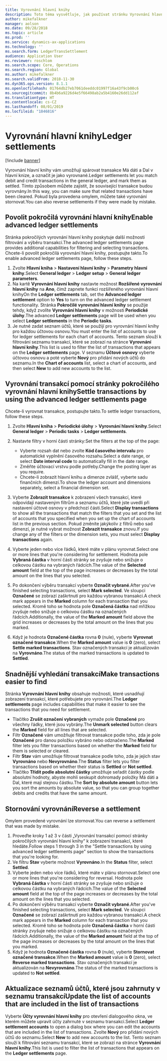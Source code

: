 ```yaml
---
title: Vyrovnání hlavní knihy
description: Toto téma vysvětluje, jak používat stránku Vyrovnání hlavní knihy k vyrovnání transakcí hlavní knihy a stornování vyrovnání.
author: mikefalkner
manager: aolson
ms.date: 09/28/2018
ms.topic: article
ms.prod: ''
ms.service: dynamics-ax-applications
ms.technology: ''
ms.search.form: LedgerTransSettlement
audience: Application User
ms.reviewer: roschlom
ms.search.scope: Core, Operations
ms.search.region: Global
ms.author: mikefalkner
ms.search.validFrom: 2018-11-30
ms.dyn365.ops.version: 8.1.1
ms.openlocfilehash: 01764db27eb7061deeddc01997f16a43f9cb00c6
ms.sourcegitcommit: 8b4b6a9226d4e5f66498ab2a5b4160e26dd112af
ms.translationtype: HT
ms.contentlocale: cs-CZ
ms.lasthandoff: 08/01/2019
ms.locfileid: "1846816"
---
```

# <a name="ledger-settlements"></a><span data-ttu-id="8d30d-103">Vyrovnání hlavní knihy</span><span class="sxs-lookup"><span data-stu-id="8d30d-103">Ledger settlements</span></span>

[!include [banner](../includes/banner.md)]

<span data-ttu-id="8d30d-104">Vyrovnání hlavní knihy vám umožňují spárovat transakce Má dáti a Dal v hlavní knize, a označit je jako vyrovnané.</span><span class="sxs-lookup"><span data-stu-id="8d30d-104">Ledger settlements let you match debit and credit transactions in the general ledger, and mark them as settled.</span></span> <span data-ttu-id="8d30d-105">Tímto způsobem můžete zajistit, že související transakce budou vyrovnány.</span><span class="sxs-lookup"><span data-stu-id="8d30d-105">In this way, you can make sure that related transactions have been cleared.</span></span> <span data-ttu-id="8d30d-106">Pokud byla provedena omylem, můžete také vyrovnání stornovat.</span><span class="sxs-lookup"><span data-stu-id="8d30d-106">You can also reverse settlements if they were made by mistake.</span></span>

## <a name="enable-advanced-ledger-settlements"></a><span data-ttu-id="8d30d-107">Povolit pokročilá vyrovnání hlavní knihy</span><span class="sxs-lookup"><span data-stu-id="8d30d-107">Enable advanced ledger settlements</span></span>

<span data-ttu-id="8d30d-108">Stránka pokročilých vyrovnání hlavní knihy poskytuje další možnosti filtrování a výběru transakcí.</span><span class="sxs-lookup"><span data-stu-id="8d30d-108">The advanced ledger settlements page provides additional capabilities for filtering and selecting transactions.</span></span> <span data-ttu-id="8d30d-109">Chcete-li povolit pokročilá vyrovnání hlavní knihy, postupujte takto.</span><span class="sxs-lookup"><span data-stu-id="8d30d-109">To enable advanced ledger settlements page, follow these steps.</span></span>

1. <span data-ttu-id="8d30d-110">Zvolte **Hlavní kniha** \> **Nastavení hlavní knihy** \> **Parametry hlavní knihy**.</span><span class="sxs-lookup"><span data-stu-id="8d30d-110">Select **General ledger** \> **Ledger setup** \> **General ledger parameters**.</span></span> 
2. <span data-ttu-id="8d30d-111">Na kartě **Vyrovnání hlavní knihy** nastavte možnost **Rozšířené vyrovnání hlavní knihy** na **Ano**, čímž zapnete funkci rozšířeného vyrovnání hlavní knihy</span><span class="sxs-lookup"><span data-stu-id="8d30d-111">On the **Ledger settlements** tab, set the **Advanced ledger settlement** option to **Yes** to turn on the advanced ledger settlement functionality.</span></span> <span data-ttu-id="8d30d-112">Stránka **Pokročilé vyrovnání hlavní knihy** se použije tehdy, když zvolíte **Vyrovnání hlavní knihy** v možnosti **Periodické úlohy**.</span><span class="sxs-lookup"><span data-stu-id="8d30d-112">The advanced **Ledger settlements** page will be used when you select **Ledger settlements** in the **Periodic tasks**.</span></span> 
3. <span data-ttu-id="8d30d-113">Je nutné zadat seznam účtů, které se použijí pro vyrovnání hlavní knihy pro každou účtovou osnovu.</span><span class="sxs-lookup"><span data-stu-id="8d30d-113">You must enter the list of accounts to use for ledger settlements for each chart of accounts.</span></span> <span data-ttu-id="8d30d-114">Tento seznam slouží k filtrování seznamu transakcí, které se zobrazí na stránce **Vyrovnání hlavní knihy**.</span><span class="sxs-lookup"><span data-stu-id="8d30d-114">This list is used to filter the list of transactions that appears on the **Ledger settlements** page.</span></span> <span data-ttu-id="8d30d-115">V seznamu **Účtové osnovy** vyberte účtovou osnovu a poté vyberte **Nový** pro přidání nových účtů do seznamu.</span><span class="sxs-lookup"><span data-stu-id="8d30d-115">In the **Chart of accounts** list, select a chart of accounts, and then select **New** to add new accounts to the list.</span></span>

## <a name="settle-transactions-by-using-the-advanced-ledger-settlements-page"></a><span data-ttu-id="8d30d-116">Vyrovnání transakcí pomocí stránky pokročilého vyrovnání hlavní knihy</span><span class="sxs-lookup"><span data-stu-id="8d30d-116">Settle transactions by using the advanced ledger settlements page</span></span>

<span data-ttu-id="8d30d-117">Chcete-li vyrovnat transakce, postupujte takto.</span><span class="sxs-lookup"><span data-stu-id="8d30d-117">To settle ledger transactions, follow these steps.</span></span>

1. <span data-ttu-id="8d30d-118">Zvolte **Hlavní kniha** \> **Periodické úlohy** \> **Vyrovnání hlavní knihy**.</span><span class="sxs-lookup"><span data-stu-id="8d30d-118">Select **General ledger** \> **Periodic tasks** \> **Ledger settlements**.</span></span>
2. <span data-ttu-id="8d30d-119">Nastavte filtry v horní části stránky:</span><span class="sxs-lookup"><span data-stu-id="8d30d-119">Set the filters at the top of the page:</span></span>

    - <span data-ttu-id="8d30d-120">Vyberte rozsah dat nebo zvolte **Kód časového intervalu** pro automatické vyplnění časového rozsahu.</span><span class="sxs-lookup"><span data-stu-id="8d30d-120">Select a date range, or select **Date interval code** to automatically fill in the date range.</span></span>
    - <span data-ttu-id="8d30d-121">Změňte účtovací vrstvu podle potřeby.</span><span class="sxs-lookup"><span data-stu-id="8d30d-121">Change the posting layer as you require.</span></span>
    - <span data-ttu-id="8d30d-122">Chcete-li zobrazit hlavní knihu a dimenze zvlášť, vyberte sadu finančních dimenzí.</span><span class="sxs-lookup"><span data-stu-id="8d30d-122">To show the ledger account and dimensions separately, select a financial dimension set.</span></span>

3. <span data-ttu-id="8d30d-123">Vyberte **Zobrazit transakce** k zobrazení všech transakcí, které odpovídají nastaveným filtrům a seznamu účtů, které jste uvedli při nastavení účtové osnovy v předchozí části.</span><span class="sxs-lookup"><span data-stu-id="8d30d-123">Select **Display transactions** to show all the transactions that match the filters that you set and the list of accounts that you specified when you set up the chart of accounts list in the previous section.</span></span> <span data-ttu-id="8d30d-124">Pokud změníte jakýkoliv z filtrů nebo sad dimenzí, je nutné vybrat možnost **Zobrazit transakce** znovu.</span><span class="sxs-lookup"><span data-stu-id="8d30d-124">If you change any of the filters or the dimension sets, you must select **Display transactions** again.</span></span>
4. <span data-ttu-id="8d30d-125">Vyberte jeden nebo více řádků, které máte v plánu vyrovnat.</span><span class="sxs-lookup"><span data-stu-id="8d30d-125">Select one or more lines that you're considering for settlement.</span></span> <span data-ttu-id="8d30d-126">Hodnota pole **Vybraná částka** v horní části stránky se zvyšuje nebo snižuje o celkovou částku na vybraných řádcích.</span><span class="sxs-lookup"><span data-stu-id="8d30d-126">The value of the **Selected amount** field at the top of the page increases or decreases by the total amount on the lines that you selected.</span></span>
5. <span data-ttu-id="8d30d-127">Po dokončení výběru transakcí vyberte **Označit vybrané**.</span><span class="sxs-lookup"><span data-stu-id="8d30d-127">After you've finished selecting transactions, select **Mark selected**.</span></span> <span data-ttu-id="8d30d-128">Ve sloupci **Označené** se zobrazí zaškrtnutí pro každou vybranou transakci.</span><span class="sxs-lookup"><span data-stu-id="8d30d-128">A check mark appears in the **Marked** column for each transaction that you selected.</span></span> <span data-ttu-id="8d30d-129">Kromě toho se hodnota pole **Označená částka** nad mřížkou zvyšuje nebo snižuje o celkovou částku na označených řádcích.</span><span class="sxs-lookup"><span data-stu-id="8d30d-129">Additionally, the value of the **Marked amount** field above the grid increases or decreases by the total amount on the lines that you marked.</span></span>
6. <span data-ttu-id="8d30d-130">Když je hodnota **Označené částka** rovna **0** (nule), vyberte **Vyrovnat označené transakce**.</span><span class="sxs-lookup"><span data-stu-id="8d30d-130">When the **Marked amount** value is **0** (zero), select **Settle marked transactions**.</span></span> <span data-ttu-id="8d30d-131">Stav označených transakcí je aktualizován na **Vyrovnáno**.</span><span class="sxs-lookup"><span data-stu-id="8d30d-131">The status of the marked transactions is updated to **Settled**.</span></span>

## <a name="make-transactions-easier-to-find"></a><span data-ttu-id="8d30d-132">Snadnější vyhledání transakcí</span><span class="sxs-lookup"><span data-stu-id="8d30d-132">Make transactions easier to find</span></span>

<span data-ttu-id="8d30d-133">Stránka **Vyrovnání hlavní knihy** obsahuje možnosti, které usnadňují zobrazení transakcí, které potřebujete pro vyrovnání.</span><span class="sxs-lookup"><span data-stu-id="8d30d-133">The **Ledger settlements** page includes capabilities that make it easier to see the transactions that you need for settlement.</span></span>

- <span data-ttu-id="8d30d-134">Tlačítko **Zrušit označení vybraných** vymaže pole **Označené** pro všechny řádky, které jsou vybrány.</span><span class="sxs-lookup"><span data-stu-id="8d30d-134">The **Unmark selected** button clears the **Marked** field for all lines that are selected.</span></span>
- <span data-ttu-id="8d30d-135">Filtr **Označené** vám umožňuje filtrovat transakce podle toho, zda je pole **Označené** pro danou položku vybráno nebo odznačeno.</span><span class="sxs-lookup"><span data-stu-id="8d30d-135">The **Marked** filter lets you filter transactions based on whether the **Marked** field for them is selected or cleared.</span></span>
- <span data-ttu-id="8d30d-136">Filtr **Stav** vám umožňuje filtrovat transakce podle toho, zda je jejich stav **Vyrovnáno** nebo **Nevyrovnáno**.</span><span class="sxs-lookup"><span data-stu-id="8d30d-136">The **Status** filter lets you filter transactions based on whether their status is **Settled** or **Not settled**.</span></span>
- <span data-ttu-id="8d30d-137">Tlačítko **Třídit podle absolutní částky** umožňuje seřadit částky podle absolutní hodnoty, abyste mohli seskupit dohromady položky Má dáti a Dal, které mají stejnou částku.</span><span class="sxs-lookup"><span data-stu-id="8d30d-137">The **Sort by absolute amount** button lets you sort the amounts by absolute value, so that you can group together debits and credits that have the same amount.</span></span>

## <a name="reverse-a-settlement"></a><span data-ttu-id="8d30d-138">Stornování vyrovnání</span><span class="sxs-lookup"><span data-stu-id="8d30d-138">Reverse a settlement</span></span>

<span data-ttu-id="8d30d-139">Omylem provedené vyrovnání lze stornovat.</span><span class="sxs-lookup"><span data-stu-id="8d30d-139">You can reverse a settlement that was made by mistake.</span></span>

1. <span data-ttu-id="8d30d-140">Proveďte kroky 1 až 3 v části „Vyrovnání transakcí pomocí stránky pokročilých vyrovnání hlavní knihy“ k zobrazení transakcí, které hledáte.</span><span class="sxs-lookup"><span data-stu-id="8d30d-140">Follow steps 1 through 3 in the "Settle transactions by using advanced ledger settlements page" section to show the transactions that you're looking for.</span></span>
2. <span data-ttu-id="8d30d-141">Ve filtru **Stav** vyberte možnost **Vyrovnáno**.</span><span class="sxs-lookup"><span data-stu-id="8d30d-141">In the **Status** filter, select **Settled**.</span></span>
3. <span data-ttu-id="8d30d-142">Vyberte jeden nebo více řádků, které máte v plánu stornovat.</span><span class="sxs-lookup"><span data-stu-id="8d30d-142">Select one or more lines that you're considering for reversal.</span></span> <span data-ttu-id="8d30d-143">Hodnota pole **Vybraná částka** v horní části stránky se zvyšuje nebo snižuje o celkovou částku na vybraných řádcích.</span><span class="sxs-lookup"><span data-stu-id="8d30d-143">The value of the **Selected amount** field at the top of the page increases or decreases by the total amount on the lines that you selected.</span></span>
4. <span data-ttu-id="8d30d-144">Po dokončení výběru transakcí vyberte **Označit vybrané**.</span><span class="sxs-lookup"><span data-stu-id="8d30d-144">After you've finished selecting transactions, select **Mark selected**.</span></span> <span data-ttu-id="8d30d-145">Ve sloupci **Označené** se zobrazí zaškrtnutí pro každou vybranou transakci.</span><span class="sxs-lookup"><span data-stu-id="8d30d-145">A check mark appears in the **Marked** column for each transaction that you selected.</span></span> <span data-ttu-id="8d30d-146">Kromě toho se hodnota pole **Označená částka** v horní části stránky zvyšuje nebo snižuje o celkovou částku na označených řádcích.</span><span class="sxs-lookup"><span data-stu-id="8d30d-146">Additionally, the value of the **Marked amount** field at the top of the page increases or decreases by the total amount on the lines that you marked.</span></span>
5. <span data-ttu-id="8d30d-147">Když je hodnota **Označené částka** rovna **0** (nule), vyberte **Stornovat označené transakce**.</span><span class="sxs-lookup"><span data-stu-id="8d30d-147">When the **Marked amount** value is **0** (zero), select **Reverse marked transactions**.</span></span> <span data-ttu-id="8d30d-148">Stav označených transakcí je aktualizován na **Nevyrovnáno**.</span><span class="sxs-lookup"><span data-stu-id="8d30d-148">The status of the marked transactions is updated to **Not settled**.</span></span>

## <a name="update-the-list-of-accounts-that-are-included-in-the-list-of-transactions"></a><span data-ttu-id="8d30d-149">Aktualizace seznamů účtů, které jsou zahrnuty v seznamu transakcí</span><span class="sxs-lookup"><span data-stu-id="8d30d-149">Update the list of accounts that are included in the list of transactions</span></span>

<span data-ttu-id="8d30d-150">Vyberte **Účty vyrovnání hlavní knihy** pro otevření dialogového okna, ve kterém můžete upravit účty zahrnuté v seznamu transakcí.</span><span class="sxs-lookup"><span data-stu-id="8d30d-150">Select **Ledger settlement accounts** to open a dialog box where you can edit the accounts that are included in the list of transactions.</span></span> <span data-ttu-id="8d30d-151">Zvolte **Nový** pro přidání nových účtů do seznamu.</span><span class="sxs-lookup"><span data-stu-id="8d30d-151">Select **New** to add new accounts to the list.</span></span> <span data-ttu-id="8d30d-152">Tento seznam slouží k filtrování seznamu transakcí, které se zobrazí na stránce **Vyrovnání hlavní knihy**.</span><span class="sxs-lookup"><span data-stu-id="8d30d-152">This list is used to filter the list of transactions that appears on the **Ledger settlements** page.</span></span>
